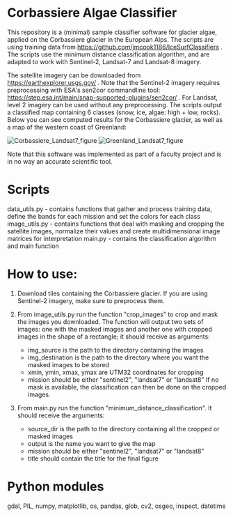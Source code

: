 # Corbassiere Algae Classifier

This repository is a (minimal) sample classifier software for glacier algae, applied on the Corbassiere glacier in the European Alps. The scripts are using training data from https://github.com/jmcook1186/IceSurfClassifiers . The scripts use the minimum distance classification algorithm, and are adapted to work with Sentinel-2, Landsat-7 and Landsat-8 imagery. 

The satellite imagery can be downloaded from https://earthexplorer.usgs.gov/ . Note that the Sentinel-2 imagery requires preprocessing with ESA's sen2cor commandline tool: https://step.esa.int/main/snap-supported-plugins/sen2cor/ . For Landsat, level 2 imagery can be used without any preprocessing.
The scripts output a classified map containing 6 classes (snow, ice, algae: high + low, rocks). Below you can see computed results for the Corbassiere glacier, as well as a map of the western coast of Greenland:

![Corbassiere_Landsat7_figure](https://user-images.githubusercontent.com/83270197/127008339-43ec14cd-60f0-46ed-ab86-a7c335776998.png)
![Greenland_Landsat7_figure](https://user-images.githubusercontent.com/83270197/127008845-bd3935b4-a18f-44da-b159-bc03f4445004.png)


Note that this software was implemented as part of a faculty project and is in no way an accurate scientific tool.

# Scripts

data_utils.py - contains functions that gather and process training data, define the bands for each mission and set the colors for each class
image_utils.py - contains functions that deal with masking and cropping the satellite images, normalize their values and create multidimensional image matrices for interpretation
main.py - contains the classification algorithm and main function


# How to use:

1. Download tiles containing the Corbassiere glacier. If you are using Sentinel-2 imagery, make sure to preprocess them.

2. From image_utils.py run the function "crop_images" to crop and mask the images you downloaded. The function will output two sets of images: one with the masked images and another one with cropped images in the shape of a rectangle; it should receive as arguments:
    - img_source is the path to the directory containing the images
    - img_destination is the path to the directory where you want the masked images to be stored
    - xmin, ymin, xmax, ymax are UTM32 coordinates for cropping
    - mission should be either "sentinel2", "landsat7" or "landsat8"
If no mask is available, the classification can then be done on the cropped images.

3. From main.py run the function "minimum_distance_classification". It should receive the arguments:
    - source_dir is the path to the directory containing all the cropped or masked images
    - output is the name you want to give the map
    - mission should be either "sentinel2", "landsat7" or "landsat8"
    - title should contain the title for the final figure 


# Python modules

gdal, PIL, numpy, matplotlib, os, pandas, glob, cv2, osgeo, inspect, datetime
